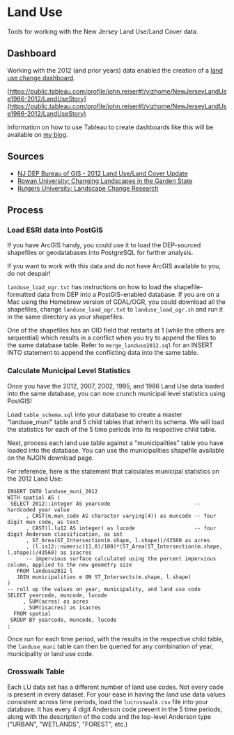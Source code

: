# Land Use

Tools for working with the New Jersey Land Use/Land Cover data.

## Dashboard

Working with the 2012 (and prior years) data enabled the creation of a [land use change dashboard](https://public.tableau.com/profile/john.reiser#!/vizhome/NewJerseyLandUse1986-2012/LandUseStory).

[https://public.tableau.com/profile/john.reiser#!/vizhome/NewJerseyLandUse1986-2012/LandUseStory](https://public.tableau.com/profile/john.reiser#!/vizhome/NewJerseyLandUse1986-2012/LandUseStory)

Information on how to use Tableau to create dashboards like this will be available on [my blog](http://njgeo.org/).

## Sources

* [NJ DEP Bureau of GIS - 2012 Land Use/Land Cover Update](http://www.nj.gov/dep/gis/lulc12.html)
* [Rowan University: Changing Landscapes in the Garden State](http://gis.rowan.edu/projects/luc/)
* [Rutgers University: Landscape Change Research](http://crssa.rutgers.edu/projects/lc/)

## Process

### Load ESRI data into PostGIS

If you have ArcGIS handy, you could use it to load the DEP-sourced shapefiles or geodatabases into PostgreSQL for further analysis.

If you want to work with this data and do not have ArcGIS available to you, do not despair!

`landuse_load_ogr.txt` has instructions on how to load the shapefile-formatted data from DEP into a PostGIS-enabled database. If you are on a Mac using the Homebrew version of GDAL/OGR, you could download all the shapefiles, change `landuse_load_ogr.txt` to `landuse_load_ogr.sh` and run it in the same directory as your shapefiles.

One of the shapefiles has an OID field that restarts at 1 (while the others are sequential) which results in a conflict when you try to append the files to the same database table. Refer to `merge_landuse2012.sql` for an INSERT INTO statement to append the conflicting data into the same table. 

### Calculate Municipal Level Statistics 

Once you have the 2012, 2007, 2002, 1995, and 1986 Land Use data loaded into the same database, you can now crunch municipal level statistics using PostGIS!

Load `table_schema.sql` into your database to create a master "landuse_muni" table and 5 child tables that inherit its schema. We will load the statistics for each of the 5 time periods into its respective child table. 

Next, process each land use table against a "municipalities" table you have loaded into the database. You can use the municipalities shapefile available on the NJGIN download page.

For reference, here is the statement that calculates municipal statistics on the 2012 Land Use:
```
INSERT INTO landuse_muni_2012
WITH spatial AS (
 SELECT 2012::integer AS yearcode                           -- hardcoded year value
      , CAST(m.mun_code AS character varying(4)) as muncode -- four digit mun code, as text
      , CAST(l.lu12 AS integer) as lucode                   -- four digit Anderson classification, as int 
      , ST_Area(ST_Intersection(m.shape, l.shape))/43560 as acres 
      , (l.is12::numeric(11,8)/100)*(ST_Area(ST_Intersection(m.shape, l.shape))/43560) as isacres
      -- impervious surface calculated using the percent impervious column, applied to the new geometry size
   FROM landuse2012 l
   JOIN municipalities m ON ST_Intersects(m.shape, l.shape)
)
-- roll up the values on year, municipality, and land use code
SELECT yearcode, muncode, lucode
     , SUM(acres) as acres
     , SUM(isacres) as isacres
  FROM spatial
 GROUP BY yearcode, muncode, lucode
;
```

Once run for each time period, with the results in the respective child table, the `landuse_muni` table can then be queried for any combination of year, municipality or land use code. 

### Crosswalk Table

Each LU data set has a different number of land use codes. Not every code is present in every dataset. For your ease in having the land use data values consistent across time periods, load the `lucrosswalk.csv` file into your database. It has every 4 digit Anderson code present in the 5 time periods, along with the description of the code and the top-level Anderson type ("URBAN", "WETLANDS", "FOREST", etc.)


